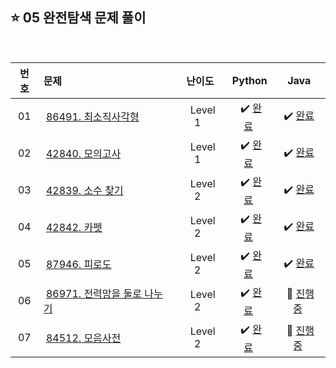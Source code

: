 ## ⭐️ 05 완전탐색 문제 풀이

<br>

| **번호** | **문제** | **난이도** | **Python** | **Java** |
|:--------:|:--------|:----------:|:----------:|:--------:|
| 01 | &nbsp;[86491. 최소직사각형](https://school.programmers.co.kr/learn/courses/30/lessons/86491)&nbsp;&nbsp; | &nbsp;&nbsp;Level 1&nbsp;&nbsp; | &nbsp;✔️ [완료](https://github.com/yuuforest/Algorithm/blob/main/03%20%ED%94%84%EB%A1%9C%EA%B7%B8%EB%9E%98%EB%A8%B8%EC%8A%A4/05%20%EC%99%84%EC%A0%84%ED%83%90%EC%83%89/Python/Prob86491.py)&nbsp; | &nbsp;✔️ [완료](https://github.com/yuuforest/Algorithm/blob/main/03%20%ED%94%84%EB%A1%9C%EA%B7%B8%EB%9E%98%EB%A8%B8%EC%8A%A4/05%20%EC%99%84%EC%A0%84%ED%83%90%EC%83%89/Java/src/Prob86491.java)&nbsp; |
| 02 | &nbsp;[42840. 모의고사](https://school.programmers.co.kr/learn/courses/30/lessons/42840)&nbsp;&nbsp; | &nbsp;&nbsp;Level 1&nbsp;&nbsp; | &nbsp;✔️ [완료](https://github.com/yuuforest/Algorithm/blob/main/03%20%ED%94%84%EB%A1%9C%EA%B7%B8%EB%9E%98%EB%A8%B8%EC%8A%A4/05%20%EC%99%84%EC%A0%84%ED%83%90%EC%83%89/Python/Prob42840.py)&nbsp; | &nbsp;✔️ [완료](https://github.com/yuuforest/Algorithm/blob/main/03%20%ED%94%84%EB%A1%9C%EA%B7%B8%EB%9E%98%EB%A8%B8%EC%8A%A4/05%20%EC%99%84%EC%A0%84%ED%83%90%EC%83%89/Java/src/Prob42840.java)&nbsp; |
| 03 | &nbsp;[42839. 소수 찾기](https://school.programmers.co.kr/learn/courses/30/lessons/42839)&nbsp;&nbsp; | &nbsp;&nbsp;Level 2&nbsp;&nbsp; | &nbsp;✔️ [완료](https://github.com/yuuforest/Algorithm/blob/main/03%20%ED%94%84%EB%A1%9C%EA%B7%B8%EB%9E%98%EB%A8%B8%EC%8A%A4/05%20%EC%99%84%EC%A0%84%ED%83%90%EC%83%89/Python/Prob42839.py)&nbsp; | &nbsp;✔️ [완료](https://github.com/yuuforest/Algorithm/blob/main/03%20%ED%94%84%EB%A1%9C%EA%B7%B8%EB%9E%98%EB%A8%B8%EC%8A%A4/05%20%EC%99%84%EC%A0%84%ED%83%90%EC%83%89/Java/src/Prob42839.java)&nbsp; |
| 04 | &nbsp;[42842. 카펫](https://school.programmers.co.kr/learn/courses/30/lessons/42842)&nbsp;&nbsp; | &nbsp;&nbsp;Level 2&nbsp;&nbsp; | &nbsp;✔️ [완료](https://github.com/yuuforest/Algorithm/blob/main/03%20%ED%94%84%EB%A1%9C%EA%B7%B8%EB%9E%98%EB%A8%B8%EC%8A%A4/05%20%EC%99%84%EC%A0%84%ED%83%90%EC%83%89/Python/Prob42842.py)&nbsp; | &nbsp;✔️ [완료](https://github.com/yuuforest/Algorithm/blob/main/03%20%ED%94%84%EB%A1%9C%EA%B7%B8%EB%9E%98%EB%A8%B8%EC%8A%A4/05%20%EC%99%84%EC%A0%84%ED%83%90%EC%83%89/Java/src/Prob42842.java)&nbsp; |
| 05 | &nbsp;[87946. 피로도](https://school.programmers.co.kr/learn/courses/30/lessons/87946)&nbsp;&nbsp; | &nbsp;&nbsp;Level 2&nbsp;&nbsp; | &nbsp;✔️ [완료](https://github.com/yuuforest/Algorithm/blob/main/03%20%ED%94%84%EB%A1%9C%EA%B7%B8%EB%9E%98%EB%A8%B8%EC%8A%A4/05%20%EC%99%84%EC%A0%84%ED%83%90%EC%83%89/Python/Prob87946.py)&nbsp; | &nbsp;✔️ [완료](https://github.com/yuuforest/Algorithm/blob/main/03%20%ED%94%84%EB%A1%9C%EA%B7%B8%EB%9E%98%EB%A8%B8%EC%8A%A4/05%20%EC%99%84%EC%A0%84%ED%83%90%EC%83%89/Java/src/Prob87946.java)&nbsp; |
| 06 | &nbsp;[86971. 전력망을 둘로 나누기](https://school.programmers.co.kr/learn/courses/30/lessons/86971)&nbsp;&nbsp; | &nbsp;&nbsp;Level 2&nbsp;&nbsp; | &nbsp;✔️ [완료](https://github.com/yuuforest/Algorithm/blob/main/03%20%ED%94%84%EB%A1%9C%EA%B7%B8%EB%9E%98%EB%A8%B8%EC%8A%A4/05%20%EC%99%84%EC%A0%84%ED%83%90%EC%83%89/Python/Prob86971.py)&nbsp; | &nbsp;💬 [진행 중]()&nbsp; |
| 07 | &nbsp;[84512. 모음사전](https://school.programmers.co.kr/learn/courses/30/lessons/84512)&nbsp;&nbsp; | &nbsp;&nbsp;Level 2&nbsp;&nbsp; | &nbsp;✔️ [완료](https://github.com/yuuforest/Algorithm/blob/main/03%20%ED%94%84%EB%A1%9C%EA%B7%B8%EB%9E%98%EB%A8%B8%EC%8A%A4/05%20%EC%99%84%EC%A0%84%ED%83%90%EC%83%89/Python/Prob84512.py)&nbsp; | &nbsp;💬 [진행 중]()&nbsp; |



